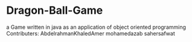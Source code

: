 # Dragon-Ball-Game
a Game written in java as an application of object oriented programming 
Contributers:
AbdelrahmanKhaledAmer
mohamedazab
sahersafwat
